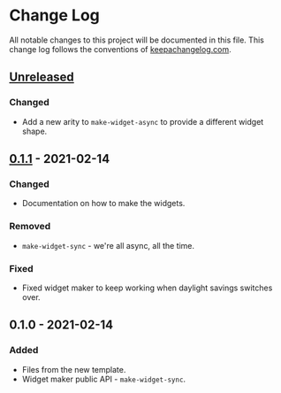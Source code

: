 # Change Log
All notable changes to this project will be documented in this file. This change log follows the conventions of [keepachangelog.com](http://keepachangelog.com/).

## [Unreleased]
### Changed
- Add a new arity to `make-widget-async` to provide a different widget shape.

## [0.1.1] - 2021-02-14
### Changed
- Documentation on how to make the widgets.

### Removed
- `make-widget-sync` - we're all async, all the time.

### Fixed
- Fixed widget maker to keep working when daylight savings switches over.

## 0.1.0 - 2021-02-14
### Added
- Files from the new template.
- Widget maker public API - `make-widget-sync`.

[Unreleased]: https://github.com/your-name/ns-sort/compare/0.1.1...HEAD
[0.1.1]: https://github.com/your-name/ns-sort/compare/0.1.0...0.1.1
